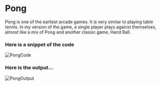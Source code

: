 # Pong
Pong is one of the earliest arcade games. It is very similar to playing table tennis. In my version of the game, a single player plays against themselves, almost like a mix of Pong and another classic game, Hand Ball.

### Here is a snippet of the code 

![PongCode](https://itstaraking.github.io/Pong/PongCode.png)

### Here is the output...

![PongOutput](https://itstaraking.github.io/Pong/pong.gif)

